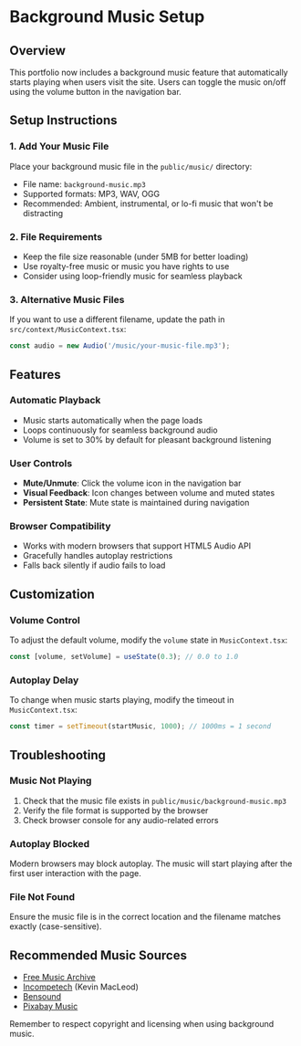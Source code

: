 # Background Music Setup

## Overview
This portfolio now includes a background music feature that automatically starts playing when users visit the site. Users can toggle the music on/off using the volume button in the navigation bar.

## Setup Instructions

### 1. Add Your Music File
Place your background music file in the `public/music/` directory:
- File name: `background-music.mp3`
- Supported formats: MP3, WAV, OGG
- Recommended: Ambient, instrumental, or lo-fi music that won't be distracting

### 2. File Requirements
- Keep the file size reasonable (under 5MB for better loading)
- Use royalty-free music or music you have rights to use
- Consider using loop-friendly music for seamless playback

### 3. Alternative Music Files
If you want to use a different filename, update the path in `src/context/MusicContext.tsx`:
```typescript
const audio = new Audio('/music/your-music-file.mp3');
```

## Features

### Automatic Playback
- Music starts automatically when the page loads
- Loops continuously for seamless background audio
- Volume is set to 30% by default for pleasant background listening

### User Controls
- **Mute/Unmute**: Click the volume icon in the navigation bar
- **Visual Feedback**: Icon changes between volume and muted states
- **Persistent State**: Mute state is maintained during navigation

### Browser Compatibility
- Works with modern browsers that support HTML5 Audio API
- Gracefully handles autoplay restrictions
- Falls back silently if audio fails to load

## Customization

### Volume Control
To adjust the default volume, modify the `volume` state in `MusicContext.tsx`:
```typescript
const [volume, setVolume] = useState(0.3); // 0.0 to 1.0
```

### Autoplay Delay
To change when music starts playing, modify the timeout in `MusicContext.tsx`:
```typescript
const timer = setTimeout(startMusic, 1000); // 1000ms = 1 second
```

## Troubleshooting

### Music Not Playing
1. Check that the music file exists in `public/music/background-music.mp3`
2. Verify the file format is supported by the browser
3. Check browser console for any audio-related errors

### Autoplay Blocked
Modern browsers may block autoplay. The music will start playing after the first user interaction with the page.

### File Not Found
Ensure the music file is in the correct location and the filename matches exactly (case-sensitive).

## Recommended Music Sources
- [Free Music Archive](https://freemusicarchive.org/)
- [Incompetech](https://incompetech.com/) (Kevin MacLeod)
- [Bensound](https://www.bensound.com/)
- [Pixabay Music](https://pixabay.com/music/)

Remember to respect copyright and licensing when using background music. 